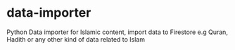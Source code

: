 # data-importer
Python Data importer for Islamic content, import data to Firestore e.g Quran, Hadith or any other kind of data related to Islam
